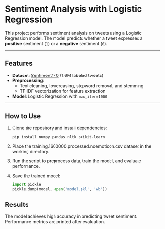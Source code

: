 # Sentiment Analysis with Logistic Regression

This project performs sentiment analysis on tweets using a Logistic Regression model. The model predicts whether a tweet expresses a **positive** sentiment (`1`) or a **negative** sentiment (`0`).

---

## Features

- **Dataset**: [Sentiment140](https://www.kaggle.com/datasets/kazanova/sentiment140) (1.6M labeled tweets)
- **Preprocessing**:
  - Text cleaning, lowercasing, stopword removal, and stemming
  - TF-IDF vectorization for feature extraction
- **Model**: Logistic Regression with `max_iter=1000`

---

## How to Use

1. Clone the repository and install dependencies:
   ```bash
   pip install numpy pandas nltk scikit-learn
   ```
2. Place the training.1600000.processed.noemoticon.csv dataset in the working directory.

3. Run the script to preprocess data, train the model, and evaluate performance.

4. Save the trained model:
   ```python
   import pickle
   pickle.dump(model, open('model.pkl', 'wb'))
   ```

## Results

The model achieves high accuracy in predicting tweet sentiment. Performance metrics are printed after evaluation.
